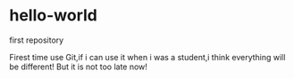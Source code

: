 # hello-world
first repository


Firest time use Git,if i can use it when i was a student,i think everything will be different!
But it is not too late now!
